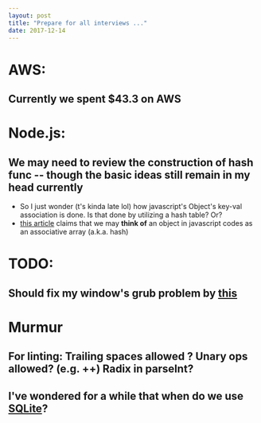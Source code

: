 ```yaml
---
layout: post
title: "Prepare for all interviews ..."
date: 2017-12-14
---
```


# AWS:
## Currently we spent $43.3 on AWS

# Node.js:
## We may need to review the construction of hash func -- though the basic ideas still remain in my head currently
- So I just wonder (t's kinda late lol) how javascript's Object's key-val association is done. Is that done by utilizing a hash table? Or? 
- [this article](https://developer.mozilla.org/en-US/docs/Web/JavaScript/Reference/Operators/Property_Accessors) claims that we may __think of__ an object in javascript codes as an associative array (a.k.a. hash)

# TODO:
## Should fix my window's grub problem by [this](https://askubuntu.com/questions/493826/grub-rescue-problem-after-deleting-ubuntu-partition)

# Murmur
## For linting: Trailing spaces allowed ? Unary ops allowed? (e.g. ++) Radix in __parseInt__?
## I've wondered for a while that when do we use [SQLite](https://www.sqlite.org/whentouse.html)? 
